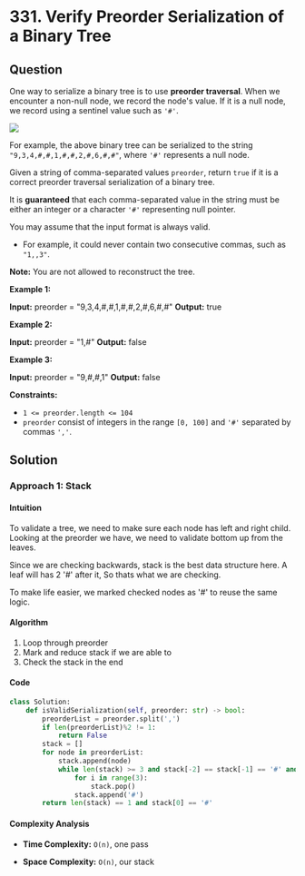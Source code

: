 
# 331. Verify Preorder Serialization of a Binary Tree

## Question

One way to serialize a binary tree is to use  **preorder traversal**. When we encounter a non-null node, we record the node's value. If it is a null node, we record using a sentinel value such as  `'#'`.

![](https://assets.leetcode.com/uploads/2021/03/12/pre-tree.jpg)

For example, the above binary tree can be serialized to the string  `"9,3,4,#,#,1,#,#,2,#,6,#,#"`, where  `'#'`  represents a null node.

Given a string of comma-separated values  `preorder`, return  `true`  if it is a correct preorder traversal serialization of a binary tree.

It is  **guaranteed**  that each comma-separated value in the string must be either an integer or a character  `'#'`  representing null pointer.

You may assume that the input format is always valid.

- For example, it could never contain two consecutive commas, such as  `"1,,3"`.

**Note:** You are not allowed to reconstruct the tree.

**Example 1:**

**Input:** preorder = "9,3,4,#,#,1,#,#,2,#,6,#,#"
**Output:** true

**Example 2:**

**Input:** preorder = "1,#"
**Output:** false

**Example 3:**

**Input:** preorder = "9,#,#,1"
**Output:** false

**Constraints:**

- `1 <= preorder.length <= 104`
- `preorder`  consist of integers in the range  `[0, 100]`  and  `'#'`  separated by commas  `','`.

## Solution

### Approach 1: Stack

#### Intuition

To validate a tree, we need to make sure each node has left and right child. Looking at the preorder we have, we need to validate bottom up from the leaves.

Since we are checking backwards, stack is the best data structure here. A leaf will has 2 '#' after it, So thats what we are checking.

To make life easier, we marked checked nodes as '#' to reuse the same logic.

#### Algorithm

1. Loop through preorder
2. Mark and reduce stack if we are able to
3. Check the stack in the end

#### Code

```python
class Solution:
    def isValidSerialization(self, preorder: str) -> bool:
        preorderList = preorder.split(',')
        if len(preorderList)%2 != 1:
            return False
        stack = []
        for node in preorderList:
            stack.append(node)
            while len(stack) >= 3 and stack[-2] == stack[-1] == '#' and stack[-3] != '#':
                for i in range(3):
                    stack.pop()
                stack.append('#')
        return len(stack) == 1 and stack[0] == '#'
```

#### Complexity Analysis

- **Time Complexity:**  `O(n)`, one pass

- **Space Complexity:**  `O(n)`, our stack
